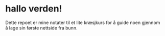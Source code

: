 # hallo verden!

Dette repoet er mine notater til et lite kræsjkurs for å guide noen gjennom å lage sin første nettside fra bunn.
